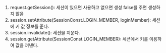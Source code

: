 1. request.getSession(): 세션이 있으면 사용하고 없으면 생성 false를 주면 생성하지 않음
2. session.setAttribute(SessionConst.LOGIN_MEMBER, loginMember): 세션에 키 값 정보를 준다.
3. session.invalidate(): 세션을 지운다.
4. session.getAttribute(SessionConst.LOGIN_MEMBER): 세션에서 키를 이용하여 값을 꺼낸다.

